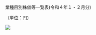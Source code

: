 業種目別株価等一覧表(令和４年１・２月分)

（単位：円）

![](https://www.nta.go.jp/tmp/dbe5ce5a-8dfb-45d9-881f-8927725fa881/images/3db09d4cf0d8f936a7187a2121f502120cb89ddf932fa7d0498b2e615b044ec5.jpg)